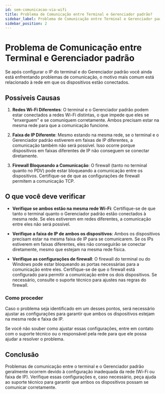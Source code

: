 ```yaml
---
id: sem-comunicacao-via-wifi
title: Problema de Comunicação entre Terminal e Gerenciador padrão?
sidebar_label: Problema de Comunicação entre Terminal e Gerenciador padrão?
sidebar_position: 2
---
```


# Problema de Comunicação entre Terminal e Gerenciador padrão

Se após configurar o IP do terminal e do Gerenciador padrão você ainda está enfrentando problemas de comunicação, o motivo mais comum está relacionado à rede em que os dispositivos estão conectados.

## Possíveis Causas

1. **Redes Wi-Fi Diferentes**: O terminal e o Gerenciador padrão podem estar conectados a redes Wi-Fi distintas, o que impede que eles se "enxerguem" e se comuniquem corretamente. Ambos precisam estar na mesma rede para que a comunicação funcione.

2. **Faixa de IP Diferente**: Mesmo estando na mesma rede, se o terminal e o Gerenciador padrão estiverem em faixas de IP diferentes, a comunicação também não será possível. Isso ocorre porque dispositivos em faixas diferentes de IP não conseguem se conectar diretamente.

3. **Firewall Bloqueando a Comunicação**: O firewall (tanto no terminal quanto no PDV) pode estar bloqueando a comunicação entre os dispositivos. Certifique-se de que as configurações de firewall permitem a comunicação TCP.

## O que você deve verificar

- **Verifique se ambos estão na mesma rede Wi-Fi**: Certifique-se de que tanto o terminal quanto o Gerenciador padrão estão conectados à mesma rede. Se eles estiverem em redes diferentes, a comunicação entre eles não será possível.
  
- **Verifique a faixa de IP de ambos os dispositivos**: Ambos os dispositivos precisam estar na mesma faixa de IP para se comunicarem. Se os IPs estiverem em faixas diferentes, eles não conseguirão se conectar diretamente, mesmo que estejam na mesma rede física.

- **Verifique as configurações de firewall**: O firewall do terminal ou do Windows pode estar bloqueando as portas necessárias para a comunicação entre eles. Certifique-se de que o firewall está configurado para permitir a comunicação entre os dois dispositivos. Se necessário, consulte o suporte técnico para ajustes nas regras do firewall.

### Como proceder

Caso o problema seja identificado em um desses pontos, será necessário ajustar as configurações para garantir que ambos os dispositivos estejam na mesma rede e faixa de IP.

Se você não souber como ajustar essas configurações, entre em contato com o suporte técnico ou o responsável pela rede para que ele possa ajudar a resolver o problema.

## Conclusão

Problemas de comunicação entre o terminal e o Gerenciador padrão geralmente ocorrem devido à configuração inadequada da rede (Wi-Fi ou faixa de IP). Verifique essas configurações e, caso necessário, peça ajuda ao suporte técnico para garantir que ambos os dispositivos possam se comunicar corretamente.
